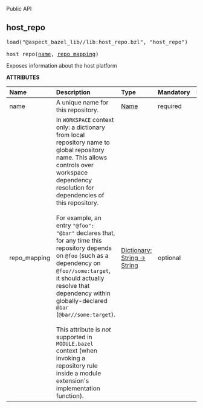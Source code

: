 <!-- Generated with Stardoc: http://skydoc.bazel.build -->

Public API

<a id="host_repo"></a>

## host_repo

<pre>
load("@aspect_bazel_lib//lib:host_repo.bzl", "host_repo")

host_repo(<a href="#host_repo-name">name</a>, <a href="#host_repo-repo_mapping">repo_mapping</a>)
</pre>

Exposes information about the host platform

**ATTRIBUTES**


| Name  | Description | Type | Mandatory | Default |
| :------------- | :------------- | :------------- | :------------- | :------------- |
| <a id="host_repo-name"></a>name |  A unique name for this repository.   | <a href="https://bazel.build/concepts/labels#target-names">Name</a> | required |  |
| <a id="host_repo-repo_mapping"></a>repo_mapping |  In `WORKSPACE` context only: a dictionary from local repository name to global repository name. This allows controls over workspace dependency resolution for dependencies of this repository.<br><br>For example, an entry `"@foo": "@bar"` declares that, for any time this repository depends on `@foo` (such as a dependency on `@foo//some:target`, it should actually resolve that dependency within globally-declared `@bar` (`@bar//some:target`).<br><br>This attribute is _not_ supported in `MODULE.bazel` context (when invoking a repository rule inside a module extension's implementation function).   | <a href="https://bazel.build/rules/lib/dict">Dictionary: String -> String</a> | optional |  |


